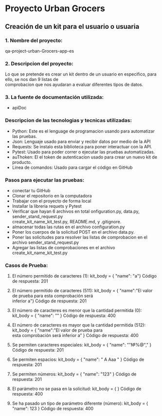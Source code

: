 # Proyecto Urban Grocers

## Creación de un kit para el usuario o usuaria 


### 1. Nombre del proyecto: 
qa-project-urban-Grocers-app-es

### 2. Descripcion del proyecto:
Lo que se pretende es crear un kit dentro de un usuario en especifico, para ello, se nos dan 9 listas de \
comprobacion  que nos ayudaran a evaluar diferentes tipos de datos.

### 3. La fuente de documentación utilizada:

 - apiDoc

### Descripcion de las tecnologias y tecnicas utilizadas:

 - Python: Este es el lenguage de programacion usando para automatizar las pruebas.
 - Json: Lenguaje usado para enviar y recibir datos por medio de la API
 - Requests: Se instalo esta biblioteca para poner interactuar con la API.
 - Pytest: Usado para poder correr o ejecutar las pruebas automatizadas. 
- auThoken: El el token de autenticacion usado para crear un nuevo kit de producto.
- Linea de comandos: Usado para cargar el código en GitHub

### Pasos para ejecutar las pruebas:

- conectar tu GitHub
- Clonar el repositorio en la computadora
- Trabajar con el proyecto de forma local
- Installar la libreria requets y Pytest
- Verificar que hayan 6 archivos en total onfiguration.py, data.py, sender_stand_request.py\
create_kit_name_kit_test.py, README.md, y .gitignore.
- almacenar todas las rutas en el archivo configuration.py
- Poner los cuerpos de la solicitud POST en el archivo data.py.
- Poner las solicitudes para resolver las listas de comprobacion en el archivo sender_stand_request.py
- Agregar las listas de comprobaciones en el archivo create_kit_name_kit_test.py
 
### Casos de Prueba:


1.	El número permitido de caracteres (1): kit_body = { "name": "a"}	Código de respuesta: 201


2.	El número permitido de caracteres (511): kit_body = { "name":"El valor de prueba para esta comprobación será\
inferior a"}	Código de respuesta: 201 


3.	El número de caracteres es menor que la cantidad permitida (0): kit_body = { "name": "" }	Código de respuesta: 400


4.	El número de caracteres es mayor que la cantidad permitida (512): kit_body = { "name":"El valor de prueba para\
esta comprobación será inferior a” }	Código de respuesta: 400


5.	Se permiten caracteres especiales: kit_body = { "name": ""№%@"," }	Código de respuesta: 201 


6.	Se permiten espacios: kit_body = { "name": " A Aaa " }	Código de respuesta: 201 


7.	Se permiten números: kit_body = { "name": "123" }	Código de respuesta: 201 


8.	El parámetro no se pasa en la solicitud: kit_body = { }	Código de respuesta: 400


9.	Se ha pasado un tipo de parámetro diferente (número): kit_body = { "name": 123 }	Código de respuesta: 400
